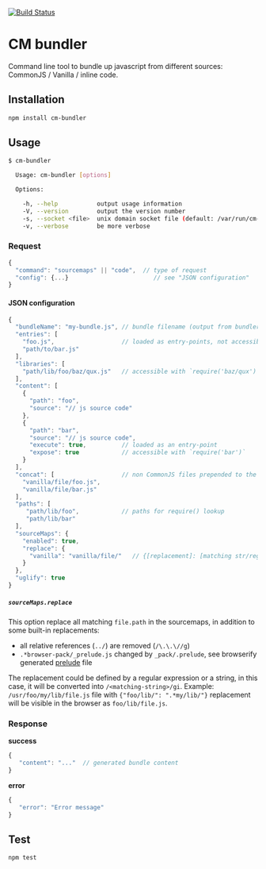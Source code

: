 [![Build Status](https://travis-ci.org/cargomedia/cm-bundler.svg?branch=master)][travis]

CM bundler
==========

Command line tool to bundle up javascript from different sources: CommonJS / Vanilla / inline code.


Installation
------------

```bash
npm install cm-bundler
```

Usage
-----

```bash
$ cm-bundler

  Usage: cm-bundler [options]

  Options:

    -h, --help           output usage information
    -V, --version        output the version number
    -s, --socket <file>  unix domain socket file (default: /var/run/cm-bundler.sock)
    -v, --verbose        be more verbose
```

### Request

```js
{
  "command": "sourcemaps" || "code",  // type of request
  "config": {...}                        // see "JSON configuration"
}
```

#### JSON configuration

```js
{
  "bundleName": "my-bundle.js", // bundle filename (output from bundler pipe)  
  "entries": [
    "foo.js",                   // loaded as entry-points, not accessible from the global scope    
    "path/to/bar.js"
  ],
  "libraries": [         
    "path/lib/foo/baz/qux.js"   // accessible with `require('baz/qux')` (see "paths")
  ],
  "content": [
    {
      "path": "foo",           
      "source": "// js source code"
    },
    {
      "path": "bar", 
      "source": "// js source code",
      "execute": true,          // loaded as an entry-point 
      "expose": true            // accessible with `require('bar')`
    }
  ],
  "concat": [                   // non CommonJS files prepended to the bundle
    "vanilla/file/foo.js",
    "vanilla/file/bar.js"
  ],
  "paths": [
     "path/lib/foo",            // paths for require() lookup
     "path/lib/bar"
  ],
  "sourceMaps": {
    "enabled": true,
    "replace": {
      "vanilla": "vanilla/file/"   // {[replacement]: [matching str/regex]} replace source paths in the sourcemaps 
    }
  },       
  "uglify": true             
}
```

##### `sourceMaps.replace`

This option replace all matching `file.path` in the sourcemaps, in addition to some built-in replacements:
- all relative references (`../`) are removed (`/\.\.\//g`)
- `.*browser-pack/_prelude.js` changed by `_pack/.prelude`, see browserify generated [prelude][b-prelude] file

The replacement could be defined by a regular expression or a string, in this case, it will be converted into `/<matching-string>/gi`.
Example: `/usr/foo/my/lib/file.js` file with `{"foo/lib/": ".*my/lib/"}` replacement will be visible in the browser as `foo/lib/file.js`.


### Response

**success**
```js
{
   "content": "..."  // generated bundle content
}
```

**error**
```js
{
   "error": "Error message"
}
```


Test
----

```bash
npm test
```


 [travis]: https://travis-ci.org/cargomedia/cm-bundler
 [b-prelude]: https://github.com/substack/browser-pack
